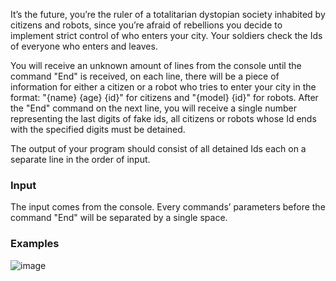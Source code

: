 It’s the future, you’re the ruler of a totalitarian dystopian society inhabited by citizens and robots, since you’re afraid of rebellions you decide to implement strict control of who enters your city. Your soldiers check the Ids of everyone who enters and leaves.

You will receive an unknown amount of lines from the console until the command "End" is received, on each line, there will be a piece of information for either a citizen or a robot who tries to enter your city in the format: "{name} {age} {id}" for citizens and "{model} {id}" for robots.
After the "End" command on the next line, you will receive a single number representing the last digits of fake ids, all citizens or robots whose Id ends with the specified digits must be detained.

The output of your program should consist of all detained Ids each on a separate line in the order of input.

### Input

The input comes from the console. Every commands’ parameters before the command "End" will be separated by a single space.

### Examples

![image](https://user-images.githubusercontent.com/45227327/222908117-be82effa-bf43-4137-bd08-575031e954e4.png)
